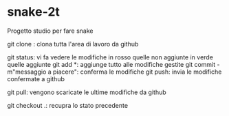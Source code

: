 # snake-2t
Progetto studio per fare snake

git clone <indirizzo>: clona tutta l'area di lavoro da github

git status: vi fa vedere le modifiche in rosso quelle non aggiunte in verde quelle aggiunte
git add *: aggiunge tutto alle modifiche gestite
git commit -m"messaggio a piacere": conferma le modifiche
git push: invia le modifiche confermate a github

git pull: vengono scaricate le ultime modifiche da github

git checkout .: recupra lo stato precedente